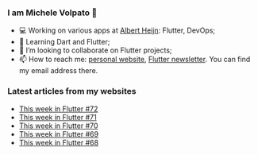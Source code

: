### I am Michele Volpato 👋

- 💻 Working on various apps at [Albert Heijn](https://github.com/RoyalAholdDelhaize): Flutter, DevOps;
- 🌱 Learning Dart and Flutter;
- 📱 I’m looking to collaborate on Flutter projects;
- 📫 How to reach me: [personal website](https://volpato.dev), [Flutter newsletter](https://flutternewsletter.volpato.dev). You can find my email address there.

### Latest articles from my websites

<!-- BLOG-POST-LIST:START -->
- [This week in Flutter #72](https://flutternewsletter.volpato.dev/news/this-week-in-flutter-72/)
- [This week in Flutter #71](https://flutternewsletter.volpato.dev/news/this-week-in-flutter-71/)
- [This week in Flutter #70](https://flutternewsletter.volpato.dev/news/this-week-in-flutter-70/)
- [This week in Flutter #69](https://flutternewsletter.volpato.dev/news/this-week-in-flutter-69/)
- [This week in Flutter #68](https://flutternewsletter.volpato.dev/news/this-week-in-flutter-68/)
<!-- BLOG-POST-LIST:END -->
